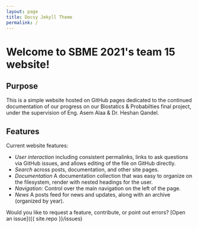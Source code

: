 ```yaml
---
layout: page
title: Docsy Jekyll Theme
permalink: /
---
```


# Welcome to SBME 2021's team 15 website!

## Purpose

This is a simple website hosted on GitHub pages dedicated to the continued documentation of our progress on our Biostatics & Probabilties final project, under the supervision of Eng. Asem Alaa & Dr. Heshan Qandel.

## Features

Current website features:

 - *User interaction* including consistent permalinks, links to ask questions via GitHub issues, and allows editing of the file on GitHub directly.
 - *Search* across posts, documentation, and other site pages.
 - *Documentation* A documentation collection that was easy to organize on the filesystem, render with nested headings for the user.
 - *Navigation*: Control over the main navigation on the left of the page.
 - *News* A posts feed for news and updates, along with an archive (organized by year).


Would you like to request a feature, contribute, or point out errors?
[Open an issue]({{ site.repo }}/issues)
